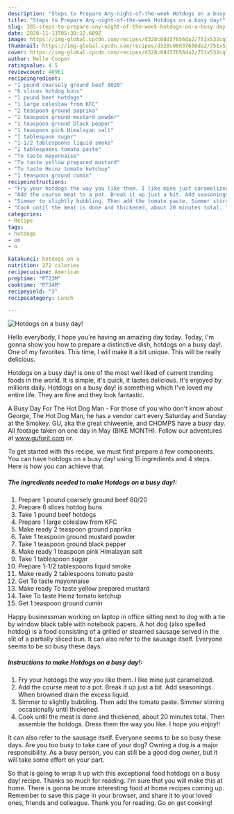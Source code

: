 ```yaml
---
description: "Steps to Prepare Any-night-of-the-week Hotdogs on a busy day!"
title: "Steps to Prepare Any-night-of-the-week Hotdogs on a busy day!"
slug: 385-steps-to-prepare-any-night-of-the-week-hotdogs-on-a-busy-day
date: 2020-11-13T05:30:12.609Z
image: https://img-global.cpcdn.com/recipes/d328c08d37656da2/751x532cq70/hotdogs-on-a-busy-day-recipe-main-photo.jpg
thumbnail: https://img-global.cpcdn.com/recipes/d328c08d37656da2/751x532cq70/hotdogs-on-a-busy-day-recipe-main-photo.jpg
cover: https://img-global.cpcdn.com/recipes/d328c08d37656da2/751x532cq70/hotdogs-on-a-busy-day-recipe-main-photo.jpg
author: Nelle Cooper
ratingvalue: 4.5
reviewcount: 40961
recipeingredient:
- "1 pound coarsely ground beef 8020"
- "6 slices hotdog buns"
- "1 pound beef hotdogs"
- "1 large coleslaw from KFC"
- "2 teaspoon ground paprika"
- "1 teaspoon ground mustard powder"
- "1 teaspoon ground black pepper"
- "1 teaspoon pink Himalayan salt"
- "1 tablespoon sugar"
- "1-1/2 tablespoons liquid smoke"
- "2 tablespoons tomato paste"
- "To taste mayonnaise"
- "To taste yellow prepared mustard"
- "To taste Heinz tomato ketchup"
- "1 teaspoon ground cumin"
recipeinstructions:
- "Fry your hotdogs the way you like them. I like mine just caramelized."
- "Add the course meat to a pot. Break it up just a bit. Add seasonings. When browned drain the excess liquid."
- "Simmer to slightly bubbling. Then add the tomato paste. Simmer stirring occasionally until thickened."
- "Cook until the meat is done and thickened, about 20 minutes total. Then assemble the hotdogs. Dress them the way you like. I hope you enjoy!!"
categories:
- Recipe
tags:
- hotdogs
- on
- a

katakunci: hotdogs on a 
nutrition: 272 calories
recipecuisine: American
preptime: "PT23M"
cooktime: "PT34M"
recipeyield: "3"
recipecategory: Lunch

---
```



![Hotdogs on a busy day!](https://img-global.cpcdn.com/recipes/d328c08d37656da2/751x532cq70/hotdogs-on-a-busy-day-recipe-main-photo.jpg)

Hello everybody, I hope you're having an amazing day today. Today, I'm gonna show you how to prepare a distinctive dish, hotdogs on a busy day!. One of my favorites. This time, I will make it a bit unique. This will be really delicious.

Hotdogs on a busy day! is one of the most well liked of current trending foods in the world. It is simple, it's quick, it tastes delicious. It's enjoyed by millions daily. Hotdogs on a busy day! is something which I've loved my entire life. They are fine and they look fantastic.

A Busy Day For The Hot Dog Man - For those of you who don&#39;t know about George, The Hot Dog Man, he has a vendor cart every Saturday and Sunday at the Smokey. GU, aka the great chiweenie, and CHOMPS have a busy day. All footage taken on one day in May (BIKE MONTH). Follow our adventures at www.guforit.com or.


To get started with this recipe, we must first prepare a few components. You can have hotdogs on a busy day! using 15 ingredients and 4 steps. Here is how you can achieve that.

<!--inarticleads1-->

##### The ingredients needed to make Hotdogs on a busy day!:

1. Prepare 1 pound coarsely ground beef 80/20
1. Prepare 6 slices hotdog buns
1. Take 1 pound beef hotdogs
1. Prepare 1 large coleslaw from KFC
1. Make ready 2 teaspoon ground paprika
1. Take 1 teaspoon ground mustard powder
1. Take 1 teaspoon ground black pepper
1. Make ready 1 teaspoon pink Himalayan salt
1. Take 1 tablespoon sugar
1. Prepare 1-1/2 tablespoons liquid smoke
1. Make ready 2 tablespoons tomato paste
1. Get To taste mayonnaise
1. Make ready To taste yellow prepared mustard
1. Take To taste Heinz tomato ketchup
1. Get 1 teaspoon ground cumin


Happy businessman working on laptop in office sitting next to dog with a tie by window black table with notebook papers. A hot dog (also spelled hotdog) is a food consisting of a grilled or steamed sausage served in the slit of a partially sliced bun. It can also refer to the sausage itself. Everyone seems to be so busy these days. 

<!--inarticleads2-->

##### Instructions to make Hotdogs on a busy day!:

1. Fry your hotdogs the way you like them. I like mine just caramelized.
1. Add the course meat to a pot. Break it up just a bit. Add seasonings. When browned drain the excess liquid.
1. Simmer to slightly bubbling. Then add the tomato paste. Simmer stirring occasionally until thickened.
1. Cook until the meat is done and thickened, about 20 minutes total. Then assemble the hotdogs. Dress them the way you like. I hope you enjoy!!


It can also refer to the sausage itself. Everyone seems to be so busy these days. Are you too busy to take care of your dog? Owning a dog is a major responsibility. As a busy person, you can still be a good dog owner, but it will take some effort on your part. 

So that is going to wrap it up with this exceptional food hotdogs on a busy day! recipe. Thanks so much for reading. I'm sure that you will make this at home. There is gonna be more interesting food at home recipes coming up. Remember to save this page in your browser, and share it to your loved ones, friends and colleague. Thank you for reading. Go on get cooking!
